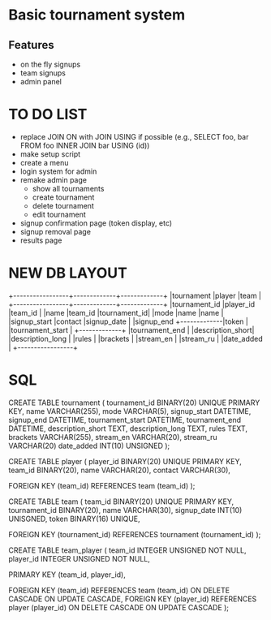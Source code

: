 # Basic tournament system

## Features
* on the fly signups
* team signups
* admin panel

# TO DO LIST

* replace JOIN ON with JOIN USING if possible (e.g., SELECT foo, bar FROM foo INNER JOIN bar USING (id))
* make setup script
* create a menu
* login system for admin 
* remake admin page
  - show all tournaments
  - create tournament
  - delete tournament
  - edit tournament 
* signup confirmation page (token display, etc)
* signup removal page
* results page

# NEW DB LAYOUT

+-----------------+-------------+-------------+
|tournament       |player       |team         |
+-----------------+-------------+-------------+
|tournament_id    |player_id    |team_id      |
|name             |team_id      |tournament_id|
|mode             |name         |name         |
|signup_start     |contact      |signup_date  |
|signup_end       +-------------|token        |
|tournament_start |             +-------------+
|tournament_end   |
|description_short|
|description_long |
|rules            |
|brackets         |
|stream_en        |
|stream_ru        |
|date_added       |
+-----------------+

# SQL

CREATE TABLE tournament
(
  tournament_id     BINARY(20) UNIQUE PRIMARY KEY,
  name              VARCHAR(255),
  mode              VARCHAR(5),
  signup_start      DATETIME,
  signup_end        DATETIME,
  tournament_start  DATETIME,
  tournament_end    DATETIME,
  description_short TEXT,
  description_long  TEXT,
  rules             TEXT,
  brackets          VARCHAR(255),
  stream_en         VARCHAR(20),
  stream_ru         VARCHAR(20)
  date_added        INT(10) UNSIGNED
);

CREATE TABLE player
(
  player_id         BINARY(20) UNIQUE PRIMARY KEY,
  team_id           BINARY(20),
  name              VARCHAR(20),
  contact           VARCHAR(30),
  
  FOREIGN KEY (team_id) REFERENCES team (team_id)
);

CREATE TABLE team
(
  team_id           BINARY(20) UNIQUE PRIMARY KEY,
  tournament_id     BINARY(20),
  name              VARCHAR(30),
  signup_date       INT(10) UNISGNED,
  token             BINARY(16) UNIQUE,
  
  FOREIGN KEY (tournament_id) REFERENCES tournament (tournament_id)
);

CREATE TABLE team_player
(
  team_id    INTEGER UNSIGNED NOT NULL,
  player_id  INTEGER UNSIGNED NOT NULL,

  PRIMARY KEY (team_id, player_id),

  FOREIGN KEY (team_id) REFERENCES team (team_id)
    ON DELETE CASCADE ON UPDATE CASCADE,
  FOREIGN KEY (player_id) REFERENCES player (player_id)
    ON DELETE CASCADE ON UPDATE CASCADE
);
